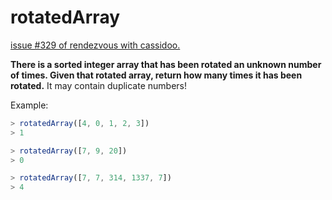 # rotatedArray

[issue #329 of rendezvous with cassidoo.](https://buttondown.email/cassidoo/archive/the-best-preparation-for-tomorrow-is-doing-your-9764/)

**There is a sorted integer array that has been rotated an unknown number of times.
Given that rotated array, return how many times it has been rotated.**
It may contain duplicate numbers!

Example:

```ts
> rotatedArray([4, 0, 1, 2, 3])
> 1

> rotatedArray([7, 9, 20])
> 0

> rotatedArray([7, 7, 314, 1337, 7])
> 4
```

